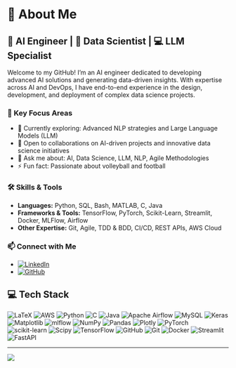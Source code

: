 # 💫 About Me
## 🧠 AI Engineer | 🤖 Data Scientist | 💻 LLM Specialist

Welcome to my GitHub! I’m an AI engineer dedicated to developing advanced AI solutions and generating data-driven insights. With expertise across AI and DevOps, I have end-to-end experience in the design, development, and deployment of complex data science projects.

### 🌟 Key Focus Areas
- 🌱 Currently exploring: Advanced NLP strategies and Large Language Models (LLM)
- 👥 Open to collaborations on AI-driven projects and innovative data science initiatives
- 💬 Ask me about: AI, Data Science, LLM, NLP, Agile Methodologies
- ⚡ Fun fact: Passionate about volleyball and football

### 🛠️ Skills & Tools
- **Languages:** Python, SQL, Bash, MATLAB, C, Java
- **Frameworks & Tools:** TensorFlow, PyTorch, Scikit-Learn, Streamlit, Docker, MLFlow, Airflow
- **Other Expertise:** Git, Agile, TDD & BDD, CI/CD, REST APIs, AWS Cloud



### 📫 Connect with Me
- [![LinkedIn](https://img.shields.io/badge/LinkedIn-%230077B5.svg?style=flat&logo=linkedin&logoColor=white)](https://www.linkedin.com/in/banfoud/)
- [![GitHub](https://img.shields.io/badge/GitHub-181717?style=flat&logo=github&logoColor=white)](https://github.com/banfoud)

## 💻 Tech Stack
![LaTeX](https://img.shields.io/badge/latex-%23008080.svg?style=for-the-badge&logo=latex&logoColor=white) ![AWS](https://img.shields.io/badge/AWS-%23FF9900.svg?style=for-the-badge&logo=amazon-aws&logoColor=white) ![Python](https://img.shields.io/badge/python-3670A0?style=for-the-badge&logo=python&logoColor=ffdd54) ![C](https://img.shields.io/badge/c-%2300599C.svg?style=for-the-badge&logo=c&logoColor=white) ![Java](https://img.shields.io/badge/java-%23ED8B00.svg?style=for-the-badge&logo=openjdk&logoColor=white) ![Apache Airflow](https://img.shields.io/badge/Apache%20Airflow-017CEE?style=for-the-badge&logo=Apache%20Airflow&logoColor=white) ![MySQL](https://img.shields.io/badge/mysql-4479A1.svg?style=for-the-badge&logo=mysql&logoColor=white) ![Keras](https://img.shields.io/badge/Keras-%23D00000.svg?style=for-the-badge&logo=Keras&logoColor=white) ![Matplotlib](https://img.shields.io/badge/Matplotlib-%23ffffff.svg?style=for-the-badge&logo=Matplotlib&logoColor=black) ![mlflow](https://img.shields.io/badge/mlflow-%23d9ead3.svg?style=for-the-badge&logo=numpy&logoColor=blue) ![NumPy](https://img.shields.io/badge/numpy-%23013243.svg?style=for-the-badge&logo=numpy&logoColor=white) ![Pandas](https://img.shields.io/badge/pandas-%23150458.svg?style=for-the-badge&logo=pandas&logoColor=white) ![Plotly](https://img.shields.io/badge/Plotly-%233F4F75.svg?style=for-the-badge&logo=plotly&logoColor=white) ![PyTorch](https://img.shields.io/badge/PyTorch-%23EE4C2C.svg?style=for-the-badge&logo=PyTorch&logoColor=white) ![scikit-learn](https://img.shields.io/badge/scikit--learn-%23F7931E.svg?style=for-the-badge&logo=scikit-learn&logoColor=white) ![Scipy](https://img.shields.io/badge/SciPy-%230C55A5.svg?style=for-the-badge&logo=scipy&logoColor=%white) ![TensorFlow](https://img.shields.io/badge/TensorFlow-%23FF6F00.svg?style=for-the-badge&logo=TensorFlow&logoColor=white) ![GitHub](https://img.shields.io/badge/github-%23121011.svg?style=for-the-badge&logo=github&logoColor=white) ![Git](https://img.shields.io/badge/git-%23F05033.svg?style=for-the-badge&logo=git&logoColor=white) ![Docker](https://img.shields.io/badge/docker-%230db7ed.svg?style=for-the-badge&logo=docker&logoColor=white) ![Streamlit](https://img.shields.io/badge/Streamlit-%23FE4B4B.svg?style=for-the-badge&logo=streamlit&logoColor=white) ![FastAPI](https://img.shields.io/badge/FastAPI-005571?style=for-the-badge&logo=fastapi)




---
[![](https://visitcount.itsvg.in/api?id=banfoud&icon=0&color=0)](https://visitcount.itsvg.in)

